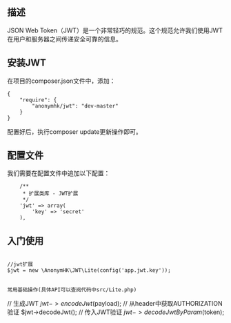 
## 描述

JSON Web Token（JWT）是一个非常轻巧的规范。这个规范允许我们使用JWT在用户和服务器之间传递安全可靠的信息。


## 安装JWT

在项目的composer.json文件中，添加：

```
{
    "require": {
        "anonymhk/jwt": "dev-master"
    }
}
```

配置好后，执行composer update更新操作即可。

## 配置文件
我们需要在配置文件中追加以下配置：

```
    /**
     * 扩展类库 - JWT扩展
     */
	'jwt' => array(
		'key' => 'secret'
	),

```

## 入门使用
```

//jwt扩展
$jwt = new \AnonymHK\JWT\Lite(config('app.jwt.key'));


常用基础操作(具体API可以查阅代码中src/Lite.php)

```
// 生成JWT
$jwt->encodeJwt($payload);
// 从header中获取AUTHORIZATION验证
$jwt->decodeJwt();
// 传入JWT验证
$jwt->decodeJwtByParam($token);
```
